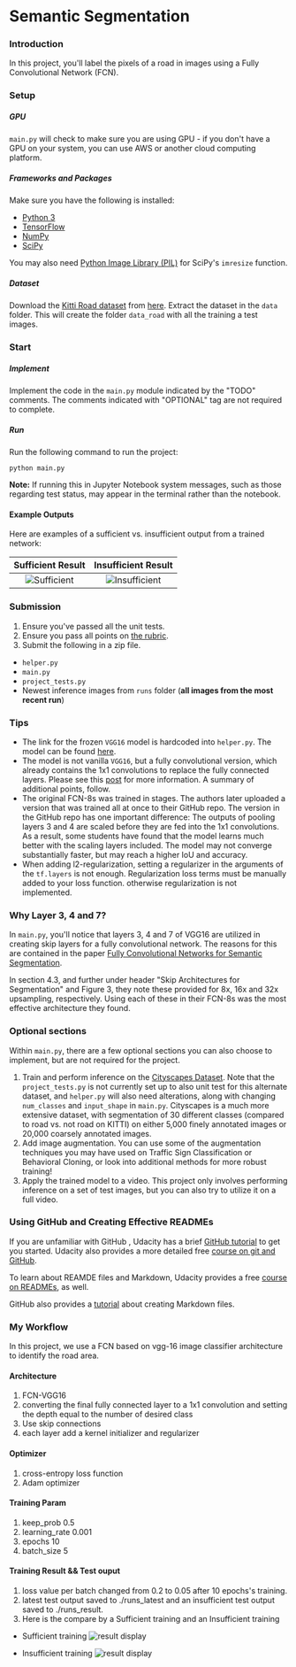 # Semantic Segmentation
### Introduction
In this project, you'll label the pixels of a road in images using a Fully Convolutional Network (FCN).

### Setup
##### GPU
`main.py` will check to make sure you are using GPU - if you don't have a GPU on your system, you can use AWS or another cloud computing platform.
##### Frameworks and Packages
Make sure you have the following is installed:
 - [Python 3](https://www.python.org/)
 - [TensorFlow](https://www.tensorflow.org/)
 - [NumPy](http://www.numpy.org/)
 - [SciPy](https://www.scipy.org/)

You may also need [Python Image Library (PIL)](https://pillow.readthedocs.io/) for SciPy's `imresize` function.

##### Dataset
Download the [Kitti Road dataset](http://www.cvlibs.net/datasets/kitti/eval_road.php) from [here](http://www.cvlibs.net/download.php?file=data_road.zip).  Extract the dataset in the `data` folder.  This will create the folder `data_road` with all the training a test images.

### Start
##### Implement
Implement the code in the `main.py` module indicated by the "TODO" comments.
The comments indicated with "OPTIONAL" tag are not required to complete.
##### Run
Run the following command to run the project:
```
python main.py
```
**Note:** If running this in Jupyter Notebook system messages, such as those regarding test status, may appear in the terminal rather than the notebook.

#### Example Outputs
Here are examples of a sufficient vs. insufficient output from a trained network:

Sufficient Result          |  Insufficient Result
:-------------------------:|:-------------------------:
![Sufficient](./examples/sufficient_result.png)  |  ![Insufficient](./examples/insufficient_result.png)

### Submission
1. Ensure you've passed all the unit tests.
2. Ensure you pass all points on [the rubric](https://review.udacity.com/#!/rubrics/989/view).
3. Submit the following in a zip file.
 - `helper.py`
 - `main.py`
 - `project_tests.py`
 - Newest inference images from `runs` folder  (**all images from the most recent run**)
 
### Tips
- The link for the frozen `VGG16` model is hardcoded into `helper.py`.  The model can be found [here](https://s3-us-west-1.amazonaws.com/udacity-selfdrivingcar/vgg.zip).
- The model is not vanilla `VGG16`, but a fully convolutional version, which already contains the 1x1 convolutions to replace the fully connected layers. Please see this [post](https://s3-us-west-1.amazonaws.com/udacity-selfdrivingcar/forum_archive/Semantic_Segmentation_advice.pdf) for more information.  A summary of additional points, follow. 
- The original FCN-8s was trained in stages. The authors later uploaded a version that was trained all at once to their GitHub repo.  The version in the GitHub repo has one important difference: The outputs of pooling layers 3 and 4 are scaled before they are fed into the 1x1 convolutions.  As a result, some students have found that the model learns much better with the scaling layers included. The model may not converge substantially faster, but may reach a higher IoU and accuracy. 
- When adding l2-regularization, setting a regularizer in the arguments of the `tf.layers` is not enough. Regularization loss terms must be manually added to your loss function. otherwise regularization is not implemented.

### Why Layer 3, 4 and 7?
In `main.py`, you'll notice that layers 3, 4 and 7 of VGG16 are utilized in creating skip layers for a fully convolutional network. The reasons for this are contained in the paper [Fully Convolutional Networks for Semantic Segmentation](https://arxiv.org/pdf/1605.06211.pdf).

In section 4.3, and further under header "Skip Architectures for Segmentation" and Figure 3, they note these provided for 8x, 16x and 32x upsampling, respectively. Using each of these in their FCN-8s was the most effective architecture they found. 

### Optional sections
Within `main.py`, there are a few optional sections you can also choose to implement, but are not required for the project.

1. Train and perform inference on the [Cityscapes Dataset](https://www.cityscapes-dataset.com/). Note that the `project_tests.py` is not currently set up to also unit test for this alternate dataset, and `helper.py` will also need alterations, along with changing `num_classes` and `input_shape` in `main.py`. Cityscapes is a much more extensive dataset, with segmentation of 30 different classes (compared to road vs. not road on KITTI) on either 5,000 finely annotated images or 20,000 coarsely annotated images.
2. Add image augmentation. You can use some of the augmentation techniques you may have used on Traffic Sign Classification or Behavioral Cloning, or look into additional methods for more robust training!
3. Apply the trained model to a video. This project only involves performing inference on a set of test images, but you can also try to utilize it on a full video.
 
### Using GitHub and Creating Effective READMEs
If you are unfamiliar with GitHub , Udacity has a brief [GitHub tutorial](http://blog.udacity.com/2015/06/a-beginners-git-github-tutorial.html) to get you started. Udacity also provides a more detailed free [course on git and GitHub](https://www.udacity.com/course/how-to-use-git-and-github--ud775).

To learn about REAMDE files and Markdown, Udacity provides a free [course on READMEs](https://www.udacity.com/courses/ud777), as well. 

GitHub also provides a [tutorial](https://guides.github.com/features/mastering-markdown/) about creating Markdown files.


### My Workflow

In this project, we use a FCN based on vgg-16 image classifier architecture to identify
the road area.

#### Architecture
1. FCN-VGG16
2. converting the final fully connected layer to a 1x1 convolution and setting
the depth equal to the number of desired class
3. Use skip connections
4. each layer add a kernel initializer and regularizer

#### Optimizer
1. cross-entropy loss function
2. Adam optimizer

#### Training Param
1. keep_prob 0.5
2. learning_rate 0.001
3. epochs 10
4. batch_size 5

#### Training Result && Test ouput

1. loss value per batch changed from 0.2 to 0.05 after 10 epochs's training.
2. latest test output saved to ./runs_latest and an insufficient test output
saved to ./runs_result.
3. Here is the compare by a Sufficient training and an Insufficient training


- Sufficient training
![result display](https://github.com/helloxms/Udacity-Semantic-Segmentation/tree/master/runs_latest/uu_000042.png "Sufficient training result")

- Insufficient training
![result display](https://github.com/helloxms/Udacity-Semantic-Segmentation/tree/master/runs_result/uu_000042.png "Insufficient training result")



